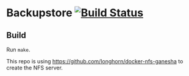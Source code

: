 # Backupstore [![Build Status](https://drone-publish.longhorn.io/api/badges/longhorn/backupstore/status.svg)](https://drone-publish.longhorn.io/longhorn/backupstore)
## Build

Run `make`.

This repo is using https://github.com/longhorn/docker-nfs-ganesha to create the NFS server.
